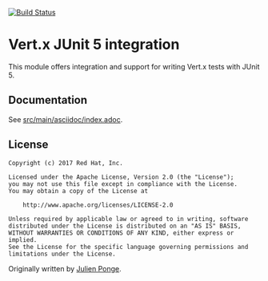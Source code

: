 [![Build Status](https://travis-ci.org/jponge/vertx-junit5.svg?branch=master)](https://travis-ci.org/jponge/vertx-junit5)

# Vert.x JUnit 5 integration

This module offers integration and support for writing Vert.x tests with JUnit 5.

## Documentation

See [src/main/asciidoc/index.adoc](src/main/asciidoc/index.adoc).

## License

    Copyright (c) 2017 Red Hat, Inc.
    
    Licensed under the Apache License, Version 2.0 (the "License");
    you may not use this file except in compliance with the License.
    You may obtain a copy of the License at
    
        http://www.apache.org/licenses/LICENSE-2.0
    
    Unless required by applicable law or agreed to in writing, software
    distributed under the License is distributed on an "AS IS" BASIS,
    WITHOUT WARRANTIES OR CONDITIONS OF ANY KIND, either express or implied.
    See the License for the specific language governing permissions and
    limitations under the License.

Originally written by [Julien Ponge](https://julien.ponge.org/).
